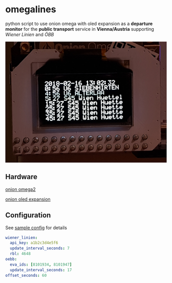 # omegalines

python script to use onion omega with oled expansion as
a **departure monitor** for the **public transport** service in **Vienna/Austria**
supporting *Wiener Linien* and *ÖBB*

![oled display](pictures/20180216T130230.jpg)

## Hardware

[onion omega2](https://onion.io/omega2/)

[onion oled expansion](https://onion.io/store/oled-expansion/)

## Configuration

See [sample config](config-sample.yml) for details

```yaml
wiener_linien:
  api_key: a1b2c3d4e5f6
  update_interval_seconds: 7
  rbl: 4648
oebb:
  eva_ids: [8101934, 8101947]
  update_interval_seconds: 17
offset_seconds: 60
```
